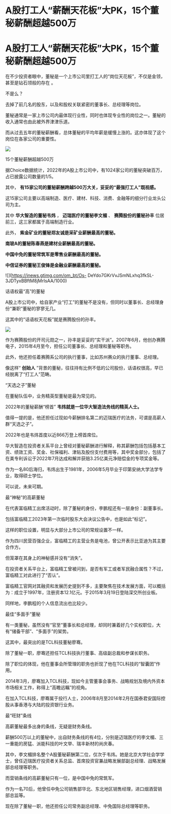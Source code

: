 # A股打工人“薪酬天花板”大PK，15个董秘薪酬超越500万

# A股打工人“薪酬天花板”大PK，15个董秘薪酬超越500万

在不少投资者眼中，董秘是一个上市公司里打工人的“岗位天花板”，不仅是金领，甚至是钻石领般的存在 。

不是么？

去掉了前几名的股东，以及和股权关联紧密的董事长、总经理等岗位。

董秘通常是一家上市公司内最体现行业性，同时也体现专业性的岗位之一。董秘的收入通常也由此被外界津津乐道。

而从过去五年的董秘薪酬看，总体董秘的平均年薪是缓慢上涨的。这亦体现了这个岗位在各家公司的重要性。

![](https://inews.gtimg.com/om_bt/O0F33rWGvCKJI2tg9RPpmQEkBZnYRcxH8jJgZq44o9vaAAA/1000)

15个董秘薪酬超越500万

据Choice数据统计，2022年的A股上市公司中，有1024家公司的董秘突破百万，占已披露公司数量的1/5。

其中， **有15家公司的董秘薪酬跨越500万大关，妥妥的“最强打工人”既视感。**

这15家公司主要以高端制造、医疗、建材、科技、消费、金融等的细分行业龙头公司为主。

其中 **华大智造的董秘韦炜** ， **迈瑞医疗的董秘李文楣** 、 **赛腾股份的董秘孙丰** 位居前三，这三家都属于高端制造行业。

此外， **紫金矿业的董秘郑友诚是采矿业薪酬最高的董秘。**

**南玻A的董秘陈春燕是建材业薪酬最高的董秘。**

**中国中免的董秘常筑军是零售业薪酬最高的董秘。**

**中信证券的董秘王俊锋是金融业薪酬最高的董秘。**

![](https://inews.gtimg.com/om_bt/Os-
DeYdo7GKrVvJSmNLxhq3fkSL-3JDTyxBBftM8jMrIsAA/1000)

话语权最“高”的董秘

A股上市公司中，给自家产业“打工”的董秘不是没有，但同时以董事长、总经理身份“兼职”董秘的寥寥无几。

这其中的“话语权天花板”就是赛腾股份的孙丰。

![](https://inews.gtimg.com/om_bt/O7H_zMjGmZoY4aF8GUWVr_jpGqQM33TMf8NJBMoLRLG_oAA/1000)

作为赛腾股份的开司元勋之一，孙丰是妥妥的“实干派”。2007年6月，他创办赛腾电子，2015年4月至今，担任公司董事长、总经理和董秘等职务。

此外，他还担任着赛腾系公司的执行董事，比如苏州赛众的执行董事、总经理。

像这样“ **创始人** ”背景的董秘，往往持有比例不低的公司股份，话语权很高，早已经脱离了“打工人”范畴。

“天选之子”董秘

在董秘队伍中，业务精英型董秘是最为常见的。

2022年的董秘薪酬“榜首” **韦炜就是一位华大智造法务线的精英人士。**

值得一提的是，他还担任过现如今薪酬排名第二的迈瑞医疗的法务，可谓是高薪人群“天选之子”。

2022年也是韦炜首度以近866万登上榜首席位。

华大智造在投资者关系平台上曾经对董秘薪酬进行解释，称其薪酬包括包括基本工资、绩效工资、奖金、社保福利、津贴及股份支付费用等，其中奖金部分，包括了在美专利诉讼于2022年7月达成和解并获赔3.25亿美元净赔偿金的专项奖金等。

作为一名80后海归，韦炜出生于1981年，2006年5月毕业于印第安纳大学法学专业，取得硕士学位。

可以说，未来可期。

最“神秘”的高薪董秘

在代表富临精工出席活动时，除了董秘的身份，李鹏程还有一层身份：副董事长。

包括富临精工2023年第一次临时股东大会决议公告中，也是如此“标记”。

这样的职位设置，明显与大部分上市公司的常规设置不一样。

作为四川民营百强企业，富临精工的主营业务是电池，曾公开表示比亚迪为其主要合作方。

但笼罩在其身上的神秘感并没有“消失”。

在投资者关系平台上，富临精工曾被问到，是否有军工或者军民融合属性？不过，富临精工对此进行了“否认”。

富临精工官网对其融资和发展历史提到不多，主要聚焦在技术发展方面，可以概括为：成立于1997年，注册资本12.1亿元。于2015年3月19日登陆深交所创业板。

同样地，李鹏程的个人信息流出也比较少。

最佳“多面手”董秘

有一类董秘，虽然没有“官至”董事长和总经理，却同时兼着好几个实权职位，大有“储备干部”、“多面手”的架势。

这其中，最突出的是TCL科技董秘廖骞。

除了董秘一职，廖骞还担任TCL科技执行董事、高级副总裁和参谋长职务。

除了职位的体现，他在董事会所管理的职务也折现了他在TCL科技的“智囊团”作用。

2014年3月，廖骞加入TCL科技，现如今主管董事会事务、战略规划及境内外资本市场相关工作，称得上“高瞻远瞩”的视角。

在加入TCL科技，廖骞属于投行人士，2006年8月至2014年2月在国泰君安国际控股从事香港与大陆的投资银行业务。

最“旺财”条线

高薪董秘最多出身的条线，无疑是财务条线。

薪酬500万以上的董秘中，出自财务条线的有4位，分别是迈瑞医疗的李文楣、三一重能的房猛、派能科技的叶文举、瑞丰新材的尚庆春。

其中，李文楣排名整个A股董秘薪酬第二位，仅次于韦炜。她是北京大学社会学学士，曾任迈瑞医疗投资者关系总监、首席投资官兼战略发展部副总经理、战略发展部总经理等职务。

而营销条线的高薪董秘只有一位，是中国中免的常筑军。

作为一名70后，他曾任中免公司销售部华北、东北地区销售经理，进口烟酒营销部总监等。

现在除了董秘一职，他还担任公司常务副总经理、中免国际总经理等职务。

